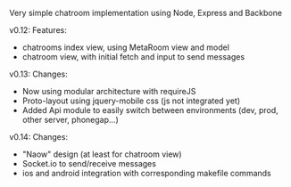 Very simple chatroom implementation using Node, Express and Backbone 

v0.12:
Features:
 - chatrooms index view, using MetaRoom view and model
 - chatroom view, with initial fetch and input to send messages

v0.13:
Changes:
  - Now using modular architecture with requireJS
  - Proto-layout using jquery-mobile css (js not integrated yet)
  - Added Api module to easily switch between environments (dev, prod, other server, phonegap...)

v0.14:
Changes:
 - "Naow" design (at least for chatroom view)
 - Socket.io to send/receive messages
 - ios and android integration with corresponding makefile commands
